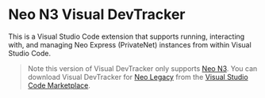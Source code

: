 # Neo N3 Visual DevTracker

This is a Visual Studio Code extension that supports running, interacting with, and managing Neo Express (PrivateNet) instances from within Visual Studio Code.

> Note this version of Visual DevTracker only supports [Neo N3](https://medium.com/neo-smart-economy/introducing-neo-n3-the-next-evolution-of-the-neo-blockchain-b2960c4def6e).
> You can download Visual DevTracker for [Neo Legacy](https://medium.com/neo-smart-economy/introducing-neo-n3-the-next-evolution-of-the-neo-blockchain-b2960c4def6e)
> from the [Visual Studio Code Marketplace](https://marketplace.visualstudio.com/items?itemName=ngd-seattle.neo-visual-devtracker).

